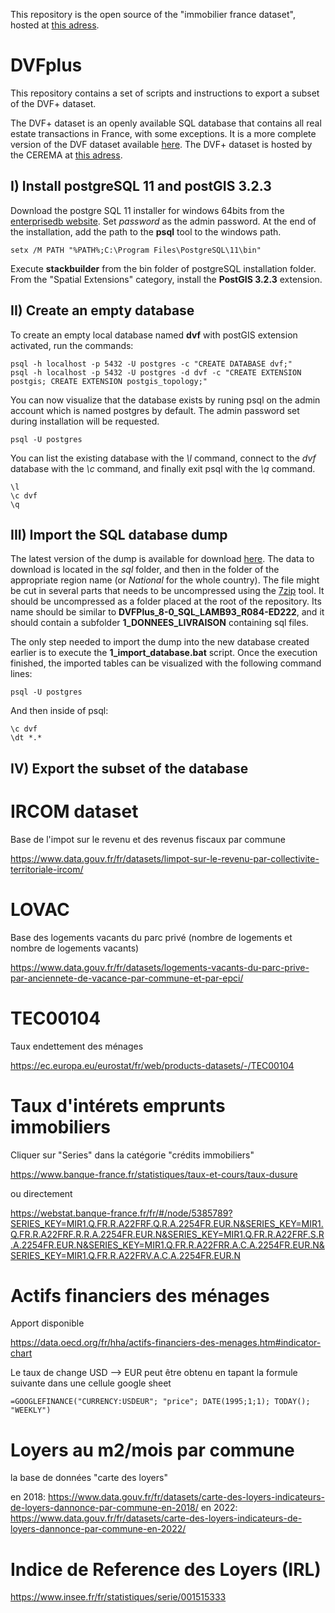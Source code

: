 This repository is the open source of the "immobilier france dataset", hosted at [this adress](https://www.kaggle.com/datasets/benoitfavier/immobilier-france).

# DVFplus

This repository contains a set of scripts and instructions to export a subset of the DVF+ dataset.

The DVF+ dataset is an openly available SQL database that contains all real estate transactions in France, with some exceptions. It is a more complete version of the DVF dataset available [here](https://www.data.gouv.fr/fr/datasets/demandes-de-valeurs-foncieres/). The DVF+ dataset is hosted by the CEREMA at [this adress](https://datafoncier.cerema.fr/donnees/autres-donnees-foncieres/dvfplus-open-data).

## I) Install postgreSQL 11 and postGIS 3.2.3

Download the postgre SQL 11 installer for windows 64bits from the [enterprisedb website](https://www.enterprisedb.com/downloads/postgres-postgresql-downloads). Set *password* as the admin password. At the end of the installation, add the path to the **psql** tool to the windows path.

~~~
setx /M PATH "%PATH%;C:\Program Files\PostgreSQL\11\bin"
~~~

Execute **stackbuilder** from the bin folder of postgreSQL installation folder. From the "Spatial Extensions" category, install the **PostGIS 3.2.3** extension.

## II) Create an empty database

To create an empty local database named **dvf** with postGIS extension activated, run the commands:

~~~
psql -h localhost -p 5432 -U postgres -c "CREATE DATABASE dvf;"
psql -h localhost -p 5432 -U postgres -d dvf -c "CREATE EXTENSION postgis; CREATE EXTENSION postgis_topology;"
~~~

You can now visualize that the database exists by runing psql on the admin account which is named postgres by default. The admin password set during installation will be requested.

~~~
psql -U postgres
~~~

You can list the existing database with the *\l* command, connect to the *dvf* database with the *\c* command, and finally exit psql with the *\q* command.

~~~
\l
\c dvf
\q
~~~

## III) Import the SQL database dump

The latest version of the dump is available for download [here](https://cerema.app.box.com/v/dvfplus-opendata). The data to download is located in the *sql* folder, and then in the folder of the appropriate region name (or *National* for the whole country). The file might be cut in several parts that needs to be uncompressed using the [7zip](https://www.7-zip.org/download.html) tool. It should be uncompressed as a folder placed at the root of the repository. Its name should be similar to **DVFPlus_8-0_SQL_LAMB93_R084-ED222**, and it should contain a subfolder **1_DONNEES_LIVRAISON** containing sql files.

The only step needed to import the dump into the new database created earlier is to execute the **1_import_database.bat** script. Once the execution finished, the imported tables can be visualized with the following command lines:

~~~
psql -U postgres
~~~

And then inside of psql:

~~~
\c dvf
\dt *.*
~~~

## IV) Export the subset of the database

# IRCOM dataset

Base de l'impot sur le revenu et des revenus fiscaux par commune

https://www.data.gouv.fr/fr/datasets/limpot-sur-le-revenu-par-collectivite-territoriale-ircom/

# LOVAC

Base des logements vacants du parc privé (nombre de logements et nombre de logements vacants)

https://www.data.gouv.fr/fr/datasets/logements-vacants-du-parc-prive-par-anciennete-de-vacance-par-commune-et-par-epci/

# TEC00104

Taux endettement des ménages

https://ec.europa.eu/eurostat/fr/web/products-datasets/-/TEC00104

# Taux d'intérets emprunts immobiliers

Cliquer sur "Series" dans la catégorie "crédits immobiliers"

https://www.banque-france.fr/statistiques/taux-et-cours/taux-dusure

ou directement

https://webstat.banque-france.fr/fr/#/node/5385789?SERIES_KEY=MIR1.Q.FR.R.A22FRF.Q.R.A.2254FR.EUR.N&SERIES_KEY=MIR1.Q.FR.R.A22FRF.R.R.A.2254FR.EUR.N&SERIES_KEY=MIR1.Q.FR.R.A22FRF.S.R.A.2254FR.EUR.N&SERIES_KEY=MIR1.Q.FR.R.A22FRR.A.C.A.2254FR.EUR.N&SERIES_KEY=MIR1.Q.FR.R.A22FRV.A.C.A.2254FR.EUR.N

# Actifs financiers des ménages

Apport disponible

https://data.oecd.org/fr/hha/actifs-financiers-des-menages.htm#indicator-chart

Le taux de change USD --> EUR peut être obtenu en tapant la formule suivante dans une cellule google sheet
~~~
=GOOGLEFINANCE("CURRENCY:USDEUR"; "price"; DATE(1995;1;1); TODAY(); "WEEKLY")
~~~

# Loyers au m2/mois par commune

la base de données "carte des loyers"

en 2018:
https://www.data.gouv.fr/fr/datasets/carte-des-loyers-indicateurs-de-loyers-dannonce-par-commune-en-2018/
en 2022:
https://www.data.gouv.fr/fr/datasets/carte-des-loyers-indicateurs-de-loyers-dannonce-par-commune-en-2022/

# Indice de Reference des Loyers (IRL)

https://www.insee.fr/fr/statistiques/serie/001515333
